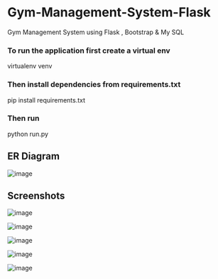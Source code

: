 # Gym-Management-System-Flask
Gym Management System using Flask , Bootstrap &amp; My SQL

### To run the application first create a virtual env 
virtualenv venv
### Then install dependencies from requirements.txt
pip install requirements.txt
### Then run 
python run.py

## ER Diagram

![image](https://user-images.githubusercontent.com/68629215/181266467-6d12cf0f-018e-4153-a811-3316f003cfce.png)


## Screenshots

![image](https://user-images.githubusercontent.com/68629215/181265961-62052b76-31ad-40ec-8cfb-fec545e1f44a.png)


![image](https://user-images.githubusercontent.com/68629215/181266038-5f410bde-59a8-4475-a3ac-b5464a51a791.png)


![image](https://user-images.githubusercontent.com/68629215/181266083-3023a53b-2ece-4539-81ab-9b15f4969bd9.png)


![image](https://user-images.githubusercontent.com/68629215/181266199-85320c24-9a69-4e3d-8fd8-770b45e648fa.png)


![image](https://user-images.githubusercontent.com/68629215/181266303-40966eac-7834-4c6c-9993-38e6c7156256.png)

